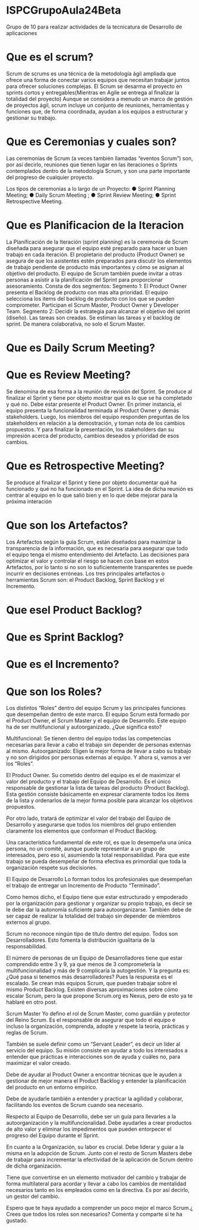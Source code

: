 # ISPCGrupoAula24Beta
Grupo de 10 para realizar actividades de la tecnicatura de Desarrollo de aplicaciones

# Que es el scrum?
 Scrum de scrums es una técnica de la metodología ágil ampliada que ofrece una forma de conectar varios equipos que necesitan trabajar juntos para ofrecer soluciones complejas. El Scrum se desarma el proyecto en sprints cortos y entregables(Mientras en Agile se entrega al finalizar la totalidad del proyecto)
Aunque se considera a menudo un marco de gestión de proyectos ágil, scrum incluye un conjunto de reuniones, herramientas y funciones que, de forma coordinada, ayudan a los equipos a estructurar y gestionar su trabajo.

# Que es Ceremonias y cuales son?

Las ceremonias de Scrum (a veces también llamadas “eventos Scrum”) son, por así decirlo, reuniones que tienen lugar en las iteraciones o Sprints contemplados dentro de la metodología Scrum, y son una parte importante del progreso de cualquier proyecto.

Los tipos de ceremonias a lo largo de un Proyecto: 
● Sprint Planning Meeting;
● Daily Scrum Meeting ;
● Sprint Review Meeting; 
● Sprint Retrospective Meeting.

# Que es Planificacion de la Iteracion
La Planificación de la Iteración (sprint planning) es la ceremonia de Scrum diseñada para asegurar que el equipo esté preparado para hacer un buen trabajo en cada iteración.
El propietario del producto (Product Owner) se asegura de que los asistentes estén preparados para 
discutir los elementos de trabajo pendiente de producto más importantes y cómo se asignan al objetivo 
del producto. El equipo de Scrum también puede invitar a otras personas a asistir a la planificación del
Sprint para proporcionar asesoramiento.
Consta de dos segmentos:
Segmento 1:
El Product Owner presenta el Backlog de producto con mas alta prioridad.
El equipo selecciona los items del backlog de producto con los que se pueden comprometer.
Participan el Scrum Master, Product Owner y Developer Team.
Segmento 2:
Decidir la estrategia para alcanzar el objetivo del sprint (diseño).
Las tareas son creadas.
Se estiman las tareas y el backlog de sprint.
De manera colaborativa, no solo el Scrum Master.

# Que es Daily Scrum Meeting?

# Que es Review Meeting?
 Se denomina de esa forma a la reunión de revisión del Sprint. Se produce al finalizar el Sprint y 
tiene por objeto mostrar qué es lo que se ha completado y qué no. Debe estar presente el 
Product Owner.
En primer instancia, el equipo presenta la funcionalidad terminada al Product Owner y demás 
stakeholders. Luego, los miembros del equipo responden preguntas de los stakeholders en relación a la 
demostración, y toman nota de los cambios propuestos.
Y para finalizar la presentación, los stakeholders dan su impresión acerca del producto, cambios deseados y prioridad de esos cambios.


# Que es Retrospective Meeting?
Se produce al finalizar el Sprint y tiene por objeto documentar qué ha funcionado y qué no ha funcionado
en el Sprint. La idea de dicha reunión es centrar al equipo en lo que salió bien y en lo que debe mejorar para la próxima interación

# Que son los Artefactos?
Los Artefactos según la guía Scrum, están diseñados para maximizar la transparencia de la información, que es necesaria para asegurar que todo el equipo tenga el mismo entendimiento del Artefacto.
Las decisiones para optimizar el valor y controlar el riesgo se hacen con base en estos Artefactos, por lo tanto si no son lo suficientemente transparentes se puede incurrir en decisiones erróneas. Los tres principales artefactos o herramientas Scrum son: el Product Backlog, Sprint Backlog y el Incremento.

# Que esel Product Backlog?

# Que es Sprint Backlog?

# Que es el Incremento?

# Que son los Roles?
Los distintos “Roles” dentro del equipo Scrum y las principales funciones que desempeñan dentro de este marco. El equipo Scrum está formado por el Product Owner, el Scrum Master y el equipo de Desarrollo. Este equipo ha de ser multifuncional y autoorganizado. ¿Que significa esto?

Multifuncional: Se tienen dentro del equipo todas las competencias necesarias para llevar a cabo el trabajo sin depender de personas externas al mismo.
Autoorganizado: Eligen la mejor forma de llevar a cabo su trabajo y no son dirigidos por personas externas al equipo.
Y ahora sí, vamos a ver los “Roles”.

El Product Owner.
Su cometido dentro del equipo es el de maximizar el valor del producto y el trabajo del Equipo de Desarrollo. Es el único responsable de gestionar la lista de tareas del producto (Product Backlog). Esta gestión consiste básicamente en expresar claramente todos los ítems de la lista y ordenarlos de la mejor forma posible para alcanzar los objetivos propuestos.

Por otro lado, tratará de optimizar el valor del trabajo del Equipo de Desarrollo y asegurarse que todos los miembros del grupo entienden claramente los elementos que conforman el Product Backlog.

Una característica fundamental  de este rol, es que lo desempeña una única persona, no un comité, aunque puede representar a un grupo de interesados, pero eso sí, asumiendo la total responsabilidad. Para que este trabajo se pueda desempeñar de forma efectiva es primordial que toda la organización respete sus decisiones.

El Equipo de Desarrollo
Lo forman todos los profesionales que desempeñan el trabajo de entregar un Incremento de Producto “Terminado”.

Como hemos dicho, el Equipo tiene que estar estructurado y empoderado por la organización para gestionar y organizar su propio trabajo, es decir se le debe dar la autonomía suficiente para autoorganizarse. También debe de ser capaz de realizar la totalidad del trabajo sin depender de miembros externos al grupo.

Scrum no reconoce ningún tipo de título dentro del equipo. Todos son Desarrolladores. Esto fomenta la distribución igualitaria de la responsabilidad.

El número de personas de un Equipo de Desarrolladores tiene que estar comprendido entre 3 y 9, ya que menos de 3 comprometería la multifuncionalidad y más de 9 complicaría la autogestión. Y la pregunta es: ¿Qué pasa si tenemos más desarrolladores? Pues la respuesta es el escalado. Se crean más equipos Scrum, que pueden trabajar sobre el mismo Product Backlog. Existen diversas aproximaciones sobre cómo escalar Scrum, pero la que propone Scrum.org es Nexus, pero de esto ya te hablaré en otro post.

Scrum Master
Yo defino el rol de Scrum Master, como guardián y protector del Reino Scrum. Es el responsable  de asegurar que todo el equipo e incluso la organización, comprenda, adopte  y respete la teoría, prácticas y reglas de Scrum.

También se suele definir como un “Servant Leader”, es decir un líder al servicio del equipo. Su misión consiste en ayudar a todo los interesados a entender que prácticas e interacciones son de ayuda y cuáles no, para maximizar el valor creado.

Debe de ayudar al Product Owner a encontrar técnicas que le ayuden a gestionar de mejor manera el Product Backlog y entender la planificación del producto en un entorno empírico.

Debe de ayudarle también a entender y practicar la agilidad y colaborar, facilitando los eventos de Scrum cuando sea necesario.

Respecto al Equipo de Desarrollo, debe ser un guía para llevarles a la autoorganización y la multifuncionalidad. Debe ayudarles a crear productos de alto valor y eliminar los impedimentos que pueden entorpecer el progreso del Equipo durante el Sprint.

En cuanto a la Organización, su labor es crucial. Debe liderar y guiar a la misma en la adopción de Scrum. Junto con el resto de Scrum Masters debe de trabajar para incrementar la efectividad de la aplicación de Scrum dentro de dicha organización.

Tiene que convertirse en un elemento motivador del cambio y trabajar de forma multilateral para acordar y llevar a cabo los cambios de mentalidad necesarios tanto en los empleados como en la directiva. Es por así decirlo, un gestor del cambio.

Espero que te haya ayudado a comprender un poco mejor el marco Scrum.¿ Crees que todos los roles son necesarios? Comenta y comparte si te ha gustado.
